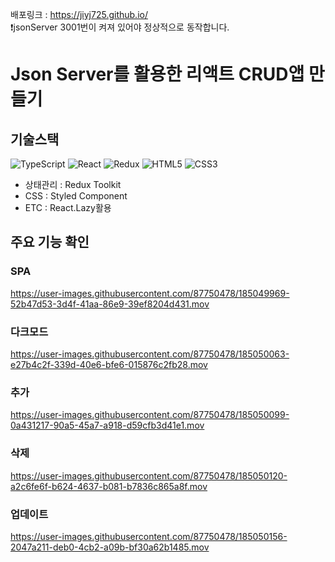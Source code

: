 배포링크 : https://jiyj725.github.io/
<br>
❗️jsonServer 3001번이 켜져 있어야 정상적으로 동작합니다.

# Json Server를 활용한 리액트 CRUD앱 만들기

## 기술스택

![TypeScript](https://img.shields.io/badge/typescript-%23007ACC.svg?style=for-the-badge&logo=typescript&logoColor=white)
![React](https://img.shields.io/badge/react-%2320232a.svg?style=for-the-badge&logo=react&logoColor=%2361DAFB)
![Redux](https://img.shields.io/badge/redux-%23593d88.svg?style=for-the-badge&logo=redux&logoColor=white)
![HTML5](https://img.shields.io/badge/html5-%23E34F26.svg?style=for-the-badge&logo=html5&logoColor=white)
![CSS3](https://img.shields.io/badge/css3-%231572B6.svg?style=for-the-badge&logo=css3&logoColor=white)

* 상태관리 : Redux Toolkit
* CSS : Styled Component
* ETC : React.Lazy활용

## 주요 기능 확인

### SPA

https://user-images.githubusercontent.com/87750478/185049969-52b47d53-3d4f-41aa-86e9-39ef8204d431.mov

### 다크모드

https://user-images.githubusercontent.com/87750478/185050063-e27b4c2f-339d-40e6-bfe6-015876c2fb28.mov

### 추가

https://user-images.githubusercontent.com/87750478/185050099-0a431217-90a5-45a7-a918-d59cfb3d41e1.mov

### 삭제

https://user-images.githubusercontent.com/87750478/185050120-a2c6fe6f-b624-4637-b081-b7836c865a8f.mov

### 업데이트

https://user-images.githubusercontent.com/87750478/185050156-2047a211-deb0-4cb2-a09b-bf30a62b1485.mov
